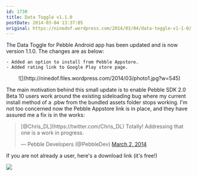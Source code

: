 ```yaml
---
id: 1730
title: Data Toggle v1.1.0
postDate: 2014-03-04 13:37:05
original: https://ninedof.wordpress.com/2014/03/04/data-toggle-v1-1-0/
---
```


The Data Toggle for Pebble Android app has been updated and is now version 1.1.0. The changes are as below:


	- Added an option to install from Pebble Appstore.
	- Added rating link to Google Play store page.


<p style="text-align:center;">![](http://ninedof.files.wordpress.com/2014/03/photo1.jpg?w=545)</p>
The main motivation behind this small update is to enable Pebble SDK 2.0 Beta 10 users work around the existing sideloading bug where my current install method of a .pbw from the bundled assets folder stops working. I'm not too concerned now the Pebble Appstore link is in place, and they have assured me a fix is in the works:
<blockquote class="twitter-tweet" lang="en"> [@Chris_DL](https://twitter.com/Chris_DL) Totally! Addressing that one is a work in progress.

— Pebble Developers (@PebbleDev)  [March 2, 2014](https://twitter.com/PebbleDev/statuses/440136075370303488)</blockquote>
If you are not already a user, here's a download link (it's free!)

![](https://developer.android.com/images/brand/en_generic_rgb_wo_60.png)

